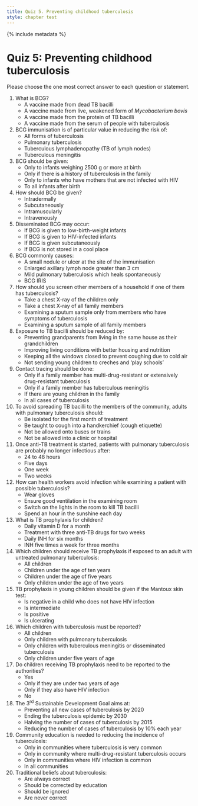 ```yaml
---
title: Quiz 5. Preventing childhood tuberculosis
style: chapter test
---
```


{% include metadata %}

# Quiz 5: Preventing childhood tuberculosis

Please choose the one most correct answer to each question or statement.

1.	What is BCG?
	-	A vaccine made from dead TB bacilli
	+	A vaccine made from live, weakened form of *Mycobacterium bovis*
	-	A vaccine made from the protein of TB bacilli
	-	A vaccine made from the serum of people with tuberculosis
2.	BCG immunisation is of particular value in reducing the risk of:
	-	All forms of tuberculosis
	-	Pulmonary tuberculosis
	-	Tuberculous lymphadenopathy (TB of lymph nodes)
	+	Tuberculous meningitis
3.	BCG should be given:
	-	Only to infants weighing 2500 g or more at birth
	-	Only if there is a history of tuberculosis in the family
	-	Only to infants who have mothers that are not infected with HIV
	+	To all infants after birth
4.	How should BCG be given?
	+	Intradermally
	-	Subcutaneously
	-	Intramuscularly
	-	Intravenously
5.	Disseminated BCG may occur:
	-	If BCG is given to low-birth-weight infants
	+	If BCG is given to HIV-infected infants
	-	If BCG is given subcutaneously
	-	If BCG is not stored in a cool place
6.	BCG commonly causes:
	+	A small nodule or ulcer at the site of the immunisation
	-	Enlarged axillary lymph node greater than 3 cm
	-	Mild pulmonary tuberculosis which heals spontaneously
	-	BCG IRIS
7.	How should you screen other members of a household if one of them has tuberculosis?
	-	Take a chest X-ray of the children only
	-	Take a chest X-ray of all family members
	+	Examining a sputum sample only from members who have symptoms of tuberculosis
	-	Examining a sputum sample of all family members
8.	Exposure to TB bacilli should be reduced by:
	-	Preventing grandparents from living in the same house as their grandchildren
	+	Improving living conditions with better housing and nutrition
	-	Keeping all the windows closed to prevent coughing due to cold air
	-	Not sending young children to creches and ‘play schools’
9.	Contact tracing should be done:
	-	Only if a family member has multi-drug-resistant or extensively drug-resistant tuberculosis
	-	Only if a family member has tuberculous meningitis
	-	If there are young children in the family
	+	In all cases of tuberculosis
10.	To avoid spreading TB bacilli to the members of the community, adults with pulmonary tuberculosis should:
	-	Be isolated for the first month of treatment
	+	Be taught to cough into a handkerchief (cough etiquette)
	-	Not be allowed onto buses or trains
	-	Not be allowed into a clinic or hospital
11.	Once anti-TB treatment is started, patients with pulmonary tuberculosis are probably no longer infectious after:
	-	24 to 48 hours
	-	Five days
	-	One week
	+	Two weeks
12.	How can health workers avoid infection while examining a patient with possible tuberculosis?
	-	Wear gloves
	+	Ensure good ventilation in the examining room
	-	Switch on the lights in the room to kill TB bacilli
	-	Spend an hour in the sunshine each day
13.	What is TB prophylaxis for children?
	-	Daily vitamin D for a month
	-	Treatment with three anti-TB drugs for two weeks
	+	Daily INH for six months
	-	INH five times a week for three months
14.	Which children should receive TB prophylaxis if exposed to an adult with untreated pulmonary tuberculosis:
	-	All children
	-	Children under the age of ten years
	+	Children under the age of five years
	-	Only children under the age of two years
15.	TB prophylaxis in young children should be given if the Mantoux skin test:
	-	Is negative in a child who does not have HIV infection
	-	Is intermediate
	+	Is positive
	-	Is ulcerating
16.	Which children with tuberculosis must be reported?
	+	All children
	-	Only children with pulmonary tuberculosis
	-	Only children with tuberculous meningitis or disseminated tuberculosis
	-	Only children under five years of age
17.	Do children receiving TB prophylaxis need to be reported to the authorities?
	-	Yes
	-	Only if they are under two years of age
	-	Only if they also have HIV infection
	+	No
18.	The 3<sup>rd</sup> Sustainable Development Goal aims at:
	-	Preventing all new cases of tuberculosis by 2020
	+	Ending the tuberculosis epidemic by 2030
	-	Halving the number of cases of tuberculosis by 2015
	-	Reducing the number of cases of tuberculosis by 10% each year
19.	Community education is needed to reducing the incidence of tuberculosis:
	-	Only in communities where tuberculosis is very common
	-	Only in community where multi-drug-resistant tuberculosis occurs
	-	Only in communities where HIV infection is common
	+	In all communities
20.	Traditional beliefs about tuberculosis:
	-	Are always correct
	+	Should be corrected by education
	-	Should be ignored
	-	Are never correct